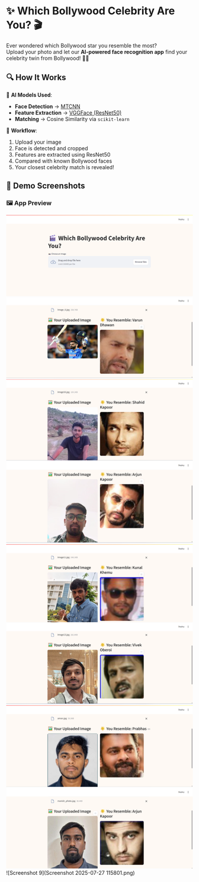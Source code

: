 # ✨ Which Bollywood Celebrity Are You? 🎬

Ever wondered which Bollywood star you resemble the most?  
Upload your photo and let our **AI-powered face recognition app** find your celebrity twin from Bollywood! 🧠📸
## 🔍 How It Works

🧠 **AI Models Used**:
- **Face Detection** → [MTCNN](https://github.com/ipazc/mtcnn)
- **Feature Extraction** → [VGGFace (ResNet50)](https://github.com/rcmalli/keras-vggface)
- **Matching** → Cosine Similarity via `scikit-learn`

📸 **Workflow**:
1. Upload your image
2. Face is detected and cropped
3. Features are extracted using ResNet50
4. Compared with known Bollywood faces
5. Your closest celebrity match is revealed!
## 📸 Demo Screenshots

### 🖼️ App Preview

![Screenshot 1](Screenshot%20(1428).png)
![Screenshot 2](Screenshot%20(1420).png)
![Screenshot 3](Screenshot%20(1427).png)
![Screenshot 4](Screenshot%20(1419).png)
![Screenshot 5](Screenshot%20(1423).png)
![Screenshot 6](Screenshot%20(1424).png)
![Screenshot 7](Screenshot%20(1421).png)
![Screenshot 8](Screenshot%20(1418).png)
![Screenshot 9](Screenshot 2025-07-27 115801.png)
